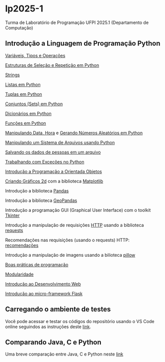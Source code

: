 # lp2025-1

Turma de Laboratório de Programação UFPI 2025.1 (Departamento de Computação)

## Introdução a Linguagem de Programação Python

[Variáveis, Tipos e Operações](https://github.com/armandossrecife/lp2024-2/blob/main/docs/variaveis.md)

[Estruturas de Seleção e Repetição em Python](https://github.com/ufpi-lp/lp2025-1/blob/main/docs/selecao_repeticao.md)

[Strings](https://github.com/armandossrecife/lp2024-2/blob/main/docs/strings.md)

[Listas em Python](https://github.com/armandossrecife/lp2024-2/blob/main/docs/listas.md)

[Tuplas em Python](https://github.com/armandossrecife/lp2024-2/blob/main/docs/tuplas.md)

[Conjuntos (Sets) em Python](https://github.com/armandossrecife/lp2024-2/blob/main/docs/sets.md)

[Dicionários em Python](https://github.com/armandossrecife/lp2024-2/blob/main/docs/dicionarios.md)

[Funções em Python](https://github.com/armandossrecife/lp2024-2/blob/main/docs/funcoes.md)

[Manipulando Data, Hora](https://github.com/armandossrecife/lp2024-2/blob/main/docs/data.md) e [Gerando Números Aleatórios em Python](https://github.com/armandossrecife/lp2024-2/blob/main/docs/randomico.md)

[Manipulando um Sistema de Arquivos usando Python](https://github.com/armandossrecife/lp2024-2/blob/main/docs/arquivos.md)

[Salvando os dados de pessoas em um arquivo](https://github.com/ufpi-lp/lp2025-1/blob/main/manipula_pessoas_arquivo.md)

[Trabalhando com Exceções no Python](https://github.com/armandossrecife/lp2024-2/blob/main/docs/excecoes.md)

[Introdução a Programação a Orientada Objetos](https://github.com/armandossrecife/lp2024-2/blob/main/docs/poo.md)

[Criando Gráficos 2d](https://github.com/armandossrecife/lp2024-2/blob/main/matplotlib_basic.ipynb) com a biblioteca [Matplotlib](https://matplotlib.org/)

Introdução a biblioteca [Pandas](https://pandas.pydata.org/)

Introdução a biblioteca [GeoPandas](https://geopandas.org/en/stable)

Introdução a programação GUI (Graphical User Interface) com o toolkit [Tkinter](https://github.com/armandossrecife/mytkinter)

Introdução a manipulação de requisições [HTTP](https://github.com/armandossrecife/lp2024-2/blob/main/http.md) usando a biblioteca [requests](https://requests.readthedocs.io/en/latest/)

Recomendações nas requisições (usando o requests) HTTP: [recomendações](https://github.com/armandossrecife/lp2024-2/blob/main/docs/requests.md)

Introdução a manipulação de imagens usando a bilioteca [pillow](https://pillow.readthedocs.io/en/stable/)

[Boas práticas de programação](https://github.com/armandossrecife/lp2024-2/blob/main/boas_praticas.ipynb)

[Modularidade](https://github.com/armandossrecife/lp2024-2/blob/main/modularidade.md)

[Introdução ao Desenvolvimento Web](https://github.com/armandossrecife/lp2024-2/blob/main/web.md)

[Introdução ao micro-framework Flask](https://github.com/armandossrecife/lp2024-2/blob/main/webflask.md)

## Carregando o ambiente de testes

Você pode acessar e testar os códigos do repositório usando o VS Code online seguindos as instruções deste [link](https://github.com/armandossrecife/lp2024-2/blob/main/docs/acesso_vscode.md). 

## Comparando Java, C e Python

Uma breve comparação entre Java, C e Python neste [link](https://github.com/ufpi-lp/lp2025-1/blob/main/docs/java_c_python.md)
